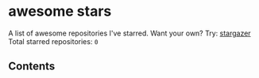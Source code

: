 # awesome stars

A list of awesome repositories I've starred. Want your own? Try: [stargazer](https://github.com/rverst/stargazer)  
Total starred repositories: `0`
## Contents




